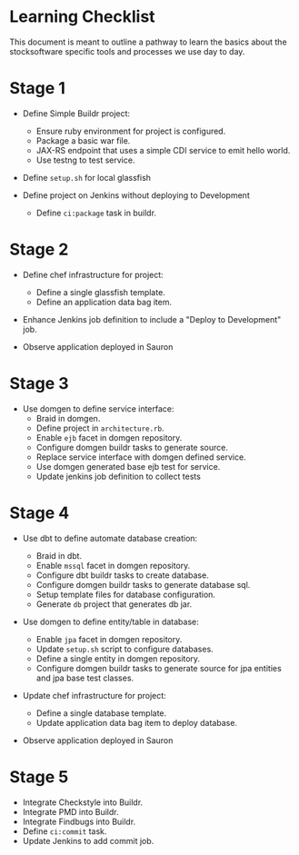 # Learning Checklist

This document is meant to outline a pathway to learn the basics about the stocksoftware specific tools
and processes we use day to day.

# Stage 1

* Define Simple Buildr project:
    * Ensure ruby environment for project is configured.
    * Package a basic war file.
    * JAX-RS endpoint that uses a simple CDI service to emit hello world.
    * Use testng to test service.

* Define `setup.sh` for local glassfish

* Define project on Jenkins without deploying to Development
    * Define `ci:package` task in buildr.

# Stage 2

* Define chef infrastructure for project:
    * Define a single glassfish template.
    * Define an application data bag item.

* Enhance Jenkins job definition to include a "Deploy to Development" job.

* Observe application deployed in Sauron

# Stage 3

* Use domgen to define service interface:
    * Braid in domgen.
    * Define project in `architecture.rb`.
    * Enable `ejb` facet in domgen repository.
    * Configure domgen buildr tasks to generate source.
    * Replace service interface with domgen defined service.
    * Use domgen generated base ejb test for service.
    * Update jenkins job definition to collect tests

# Stage 4

* Use dbt to define automate database creation:
    * Braid in dbt.
    * Enable `mssql` facet in domgen repository.
    * Configure dbt buildr tasks to create database.
    * Configure domgen buildr tasks to generate database sql.
    * Setup template files for database configuration.
    * Generate `db` project that generates db jar.
* Use domgen to define entity/table in database:
    * Enable `jpa` facet in domgen repository.
    * Update `setup.sh` script to configure databases.
    * Define a single entity in domgen repository.
    * Configure domgen buildr tasks to generate source for jpa entities and jpa base test classes.
* Update chef infrastructure for project:
    * Define a single database template.
    * Update application data bag item to deploy database.

* Observe application deployed in Sauron

# Stage 5

* Integrate Checkstyle into Buildr.
* Integrate PMD into Buildr.
* Integrate Findbugs into Buildr.
* Define `ci:commit` task.
* Update Jenkins to add commit job.
